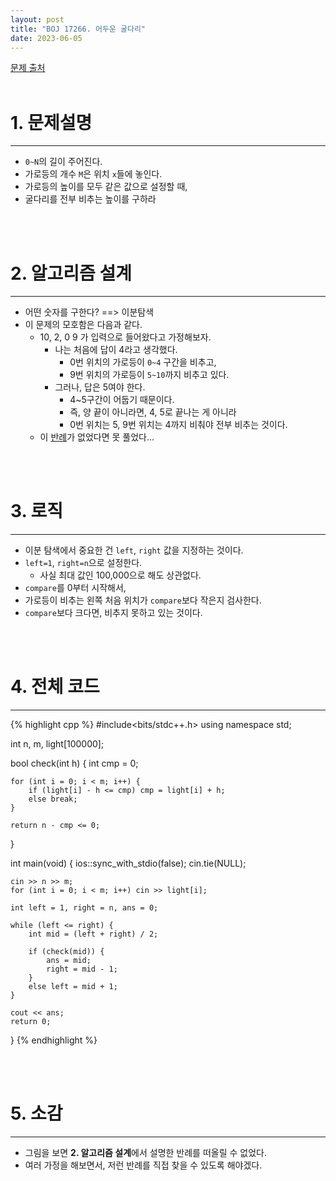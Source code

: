 ```yaml
---
layout: post
title: "BOJ 17266. 어두운 굴다리"
date: 2023-06-05
---
```


[문제 출처](https://www.acmicpc.net/problem/17266) <br/><br/>

# 1. 문제설명
<hr>

- `0~N`의 길이 주어진다.
- 가로등의 개수 `M`은 위치 `x`들에 놓인다.
- 가로등의 높이를 모두 같은 값으로 설정할 때,
- 굴다리를 전부 비추는 높이를 구하라


<br/><br/>

# 2. 알고리즘 설계
<hr>

- 어떤 숫자를 구한다? ==> 이분탐색
- 이 문제의 모호함은 다음과 같다.
  - 10, 2, 0 9 가 입력으로 들어왔다고 가정해보자.
    - 나는 처음에 답이 4라고 생각했다.
      - 0번 위치의 가로등이 `0~4` 구간을 비추고,
	  - 9번 위치의 가로등이 `5~10`까지 비추고 있다.
	- 그러나, 답은 5여야 한다.
	  - 4~5구간이 어둡기 때문이다.
	  - 즉, 양 끝이 아니라면, 4, 5로 끝나는 게 아니라
	  - 0번 위치는 5, 9번 위치는 4까지 비춰야 전부 비추는 것이다.
  - 이 [반례](https://www.acmicpc.net/board/view/60316)가 없었다면 못 풀었다...


<br/><br/>

# 3. 로직
<hr>

- 이분 탐색에서 중요한 건 `left`, `right` 값을 지정하는 것이다.
- `left=1`, `right=n`으로 설정한다.
  - 사실 최대 값인 100,000으로 해도 상관없다.
- `compare`를 0부터 시작해서,
- 가로등이 비추는 왼쪽 처음 위치가 `compare`보다 작은지 검사한다.
- `compare`보다 크다면, 비추지 못하고 있는 것이다.


<br/><br/>

# 4. 전체 코드
<hr>

{% highlight cpp %}
#include<bits/stdc++.h>
using namespace std;

int n, m, light[100000];

bool check(int h) {
	int cmp = 0;

	for (int i = 0; i < m; i++) {
		if (light[i] - h <= cmp) cmp = light[i] + h;
		else break;
	}

	return n - cmp <= 0;
}

int main(void)
{
	ios::sync_with_stdio(false);
	cin.tie(NULL);

	cin >> n >> m;
	for (int i = 0; i < m; i++) cin >> light[i];

	int left = 1, right = n, ans = 0;
	
	while (left <= right) {
		int mid = (left + right) / 2;

		if (check(mid)) {
			ans = mid;
			right = mid - 1;
		}
		else left = mid + 1;
	}

	cout << ans;
	return 0;
}
{% endhighlight %}


<br/><br/>

# 5. 소감
<hr>

- 그림을 보면 **2. 알고리즘 설계**에서 설명한 반례를 떠올릴 수 없었다.
- 여러 가정을 해보면서, 저런 반례를 직접 찾을 수 있도록 해야겠다.